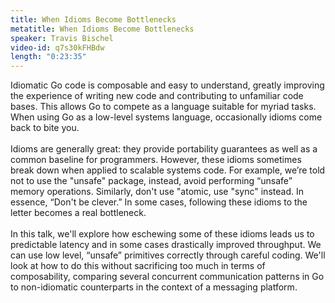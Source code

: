 ```yaml
---
title: When Idioms Become Bottlenecks
metatitle: When Idioms Become Bottlenecks
speaker: Travis Bischel
video-id: q7s30kFHBdw
length: "0:23:35"
---
```

Idiomatic Go code is composable and easy to understand, greatly improving the experience of writing new code and contributing to unfamiliar code bases. This allows Go to compete as a language suitable for myriad tasks. When using Go as a low-level systems language, occasionally idioms come back to bite you.<br><br>Idioms are generally great: they provide portability guarantees as well as a common baseline for programmers. However, these idioms sometimes break down when applied to scalable systems code. For example, we’re told not to use the "unsafe" package, instead, avoid performing “unsafe” memory operations. Similarly, don't use "atomic, use "sync" instead. In essence, “Don't be clever.” In some cases, following these idioms to the letter becomes a real bottleneck.<br><br>In this talk, we'll explore how eschewing some of these idioms leads us to predictable latency and in some cases drastically improved throughput. We can use low level, “unsafe” primitives correctly through careful coding. We'll look at how to do this without sacrificing too much in terms of composability, comparing several concurrent communication patterns in Go to non-idiomatic counterparts in the context of a messaging platform.